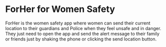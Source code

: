 # ForHer for Women Safety
ForHer is the women safety app where women can send their current location to their guardians and Police when they feel unsafe and in danger.
They just need to open the app and send the alert message to their family or friends just by shaking the phone or clicking the send location button.
